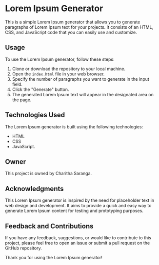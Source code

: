 
# Lorem Ipsum Generator

This is a simple Lorem Ipsum generator that allows you to generate paragraphs of Lorem Ipsum text for your projects. It consists of an HTML, CSS, and JavaScript code that you can easily use and customize.

## Usage

To use the Lorem Ipsum generator, follow these steps:

1. Clone or download the repository to your local machine.
2. Open the `index.html` file in your web browser.
3. Specify the number of paragraphs you want to generate in the input field.
4. Click the "Generate" button.
5. The generated Lorem Ipsum text will appear in the designated area on the page.

## Technologies Used

The Lorem Ipsum generator is built using the following technologies:

- HTML
- CSS
- JavaScript.

## Owner

This project is owned by Charitha Saranga.

## Acknowledgments

This Lorem Ipsum generator is inspired by the need for placeholder text in web design and development. It aims to provide a quick and easy way to generate Lorem Ipsum content for testing and prototyping purposes.

## Feedback and Contributions

If you have any feedback, suggestions, or would like to contribute to this project, please feel free to open an issue or submit a pull request on the GitHub repository.

Thank you for using the Lorem Ipsum generator!
